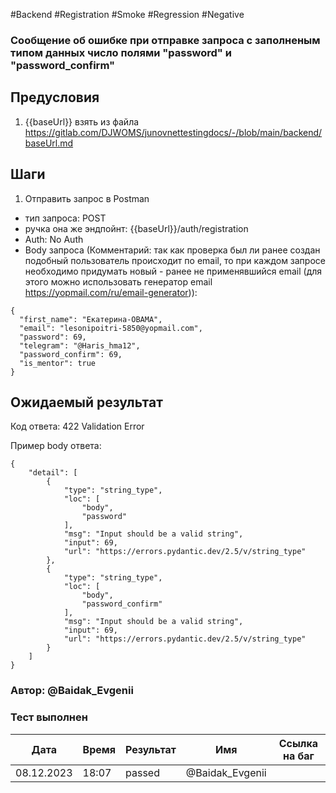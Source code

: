 #Backend #Registration #Smoke #Regression #Negative

### Сообщение об ошибке при отправке запроса с заполненым типом данных число полями "password" и "password_confirm"

## Предусловия

1. {{baseUrl}} взять из файла https://gitlab.com/DJWOMS/junovnettestingdocs/-/blob/main/backend/baseUrl.md

## Шаги

1. Отправить запрос в Postman
- тип запроса: POST
- ручка она же эндпойнт: {{baseUrl}}/auth/registration
- Auth: No Auth
- Body запроса (Комментарий: так как проверка был ли ранее создан подобный пользователь происходит по email, то при каждом запросе необходимо придумать новый - ранее не применявшийся email (для этого можно использовать генератор email https://yopmail.com/ru/email-generator)): 
```
{
  "first_name": "Екатерина-OBAMA",
  "email": "lesonipoitri-5850@yopmail.com",
  "password": 69,
  "telegram": "@Haris_hma12",
  "password_confirm": 69,
  "is_mentor": true
}
```

## Ожидаемый результат

Код ответа: 422 Validation Error

Пример body ответа:
```
{
    "detail": [
        {
            "type": "string_type",
            "loc": [
                "body",
                "password"
            ],
            "msg": "Input should be a valid string",
            "input": 69,
            "url": "https://errors.pydantic.dev/2.5/v/string_type"
        },
        {
            "type": "string_type",
            "loc": [
                "body",
                "password_confirm"
            ],
            "msg": "Input should be a valid string",
            "input": 69,
            "url": "https://errors.pydantic.dev/2.5/v/string_type"
        }
    ]
}
```

### Автор: @Baidak_Evgenii

### Тест выполнен
|     Дата    | Время | Результат   |   Имя  | Cсылка на баг  |
|     ---     |  ---  |    ---      |   ---  |      ---       |
|  08.12.2023 | 18:07 |  passed   | @Baidak_Evgenii |         |